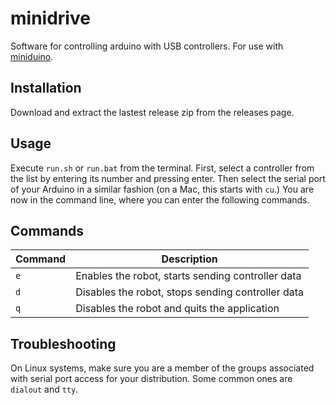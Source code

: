 # minidrive
Software for controlling arduino with USB controllers. For use with [miniduino](https://github.com/20nelson/miniduino).

## Installation
Download and extract the lastest release zip from the releases page.

## Usage
Execute `run.sh` or `run.bat` from the terminal.
First, select a controller from the list by entering its number and pressing enter. 
Then select the serial port of your Arduino in a similar fashion (on a Mac, this starts with `cu`.)
You are now in the command line, where you can enter the following commands.

## Commands

| Command | Description | 
|---------|-------------|
| `e` | Enables the robot, starts sending controller data |
| `d` | Disables the robot, stops sending controller data |
| `q` | Disables the robot and quits the application      |

## Troubleshooting
On Linux systems, make sure you are a member of the groups associated with serial port access for your distribution. Some common ones are `dialout` and `tty`.